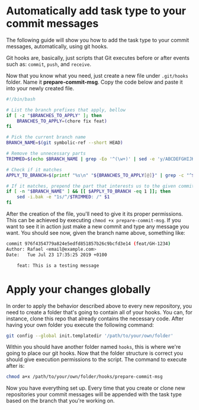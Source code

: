 # Automatically add task type to your commit messages

The following guide will show you how to add the task type to your commit messages, automatically, using git hooks.

Git hooks are, basically, just scripts that Git executes before or after events such as: `commit`, `push`, and `receive`.

Now that you know what you need, just create a new file under `.git/hooks` folder. Name it **prepare-commit-msg**.
Copy the code below and paste it into your newly created file.

```bash
#!/bin/bash

# List the branch prefixes that apply, bellow
if [ -z "$BRANCHES_TO_APPLY" ]; then
	BRANCHES_TO_APPLY=(chore fix feat)
fi

# Pick the current branch name
BRANCH_NAME=$(git symbolic-ref --short HEAD)

# Remove the unnecessary parts
TRIMMED=$(echo $BRANCH_NAME | grep -Eo '^(\w+)' | sed -e 'y/ABCDEFGHIJKLMNOPQRSTUVWXYZ/abcdefghijklmnopqrstuvwxyz/')

# Check if it matches
APPLY_TO_BRANCH=$(printf "%s\n" "${BRANCHES_TO_APPLY[@]}" | grep -c "^$TRIMMED$")

# If it matches, prepend the part that interests us to the given commit message
if [ -n "$BRANCH_NAME" ] && [[ $APPLY_TO_BRANCH -eq 1 ]]; then
	sed -i.bak -e "1s/^/$TRIMMED: /" $1
fi
```

After the creation of the file, you'll need to give it its proper permissions. This can be achieved by executing `chmod +x prepare-commit-msg`.
If you want to see it in action just make a new commit and type any message you want. You should see now, given the branch name above, something like:

```bash
commit 976f4354779a824e5edfd851857b26c9bcfd3e14 (feat/GH-1234)
Author: Rafael <email@example.com>
Date:   Tue Jul 23 17:35:25 2019 +0100

    feat: This is a testing message
```

# Apply your changes globally

In order to apply the behavior described above to every new repository, 
you need to create a folder that's going to contain all of your hooks. You can, for instance, clone this repo that already contains the necessary code. After having your own folder you execute the following command:

```bash
git config --global init.templatedir '/path/to/your/own/folder'
```
Within you should have another folder named `hooks`, this is where we're going to place our git hooks.
Now that the folder structure is correct you should give execution permissions to the script. The command to execute after is:

```bash
chmod a+x /path/to/your/own/folder/hooks/prepare-commit-msg
```

Now you have everything set up. Every time that you create or clone new repositories your commit messages will be appended with the task type based on the branch that you're working on.